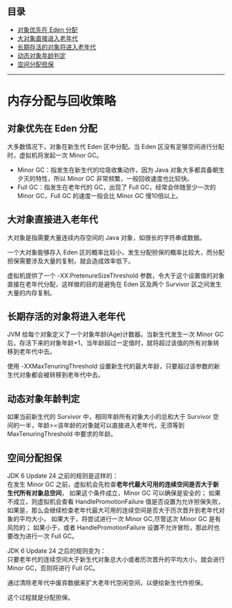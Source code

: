 ## 目录
* [对象优先在 Eden 分配](#对象优先在-eden-分配)
* [大对象直接进入老年代](#大对象直接进入老年代)
* [长期存活的对象将进入老年代](#长期存活的对象将进入老年代)
* [动态对象年龄判定](#动态对象年龄判定)
* [空间分配担保](#空间分配担保)

----
# 内存分配与回收策略
## 对象优先在 Eden 分配
大多数情况下，对象在新生代 Eden 区中分配。当 Eden 区没有足够空间进行分配时，虚拟机将发起一次 Minor GC。

- Minor GC：指发生在新生代的垃圾收集动作，因为 Java 对象大多都具备朝生夕灭的特性，所以 Minor GC 非常频繁，一般回收速度也比较快。
- Full GC：指发生在老年代的 GC，出现了 Full GC，经常会伴随至少一次的 Minor GC，Full GC 的速度一般会比 Minor GC 慢10倍以上。

## 大对象直接进入老年代
大对象是指需要大量连续内存空间的 Java 对象，如很长的字符串或数据。

一个大对象能够存入 Eden 区的概率比较小，发生分配担保的概率比较大，而分配担保需要涉及大量的复制，就会造成效率低下。

虚拟机提供了一个 -XX:PretenureSizeThreshold 参数，令大于这个设置值的对象直接在老年代分配，这样做的目的是避免在 Eden 区及两个 Survivor 区之间发生大量的内存复制。

## 长期存活的对象将进入老年代
JVM 给每个对象定义了一个对象年龄(Age)计数器。当新生代发生一次 Minor GC 后，存活下来的对象年龄+1，当年龄超过一定值时，就将超过该值的所有对象转移到老年代中去。

使用 -XXMaxTenuringThreshold 设置新生代的最大年龄，只要超过该参数的新生代对象都会被转移到老年代中去。

## 动态对象年龄判定
如果当前新生代的 Survivor 中，相同年龄所有对象大小的总和大于 Survivor 空间的一半，年龄>=该年龄的对象就可以直接进入老年代，无须等到 MaxTenuringThreshold 中要求的年龄。

## 空间分配担保
JDK 6 Update 24 之前的规则是这样的：<br>
在发生 Minor GC 之前，虚拟机会先检查**老年代最大可用的连续空间是否大于新生代所有对象总空间**，
如果这个条件成立，Minor GC 可以确保是安全的；
如果不成立，则虚拟机会查看 HandlePromotionFailure 值是否设置为允许担保失败，
如果是，那么会继续检查老年代最大可用的连续空间是否大于历次晋升到老年代对象的平均大小，
如果大于，将尝试进行一次 Minor GC,尽管这次 Minor GC 是有风险的；
如果小于，或者 HandlePromotionFailure 设置不允许冒险，那此时也要改为进行一次 Full GC。

JDK 6 Update 24 之后的规则变为：<br>
只要老年代的连续空间大于新生代对象总大小或者历次晋升的平均大小，就会进行 Minor GC，否则将进行 Full GC。

通过清除老年代中废弃数据来扩大老年代空闲空间，以便给新生代作担保。

这个过程就是分配担保。

